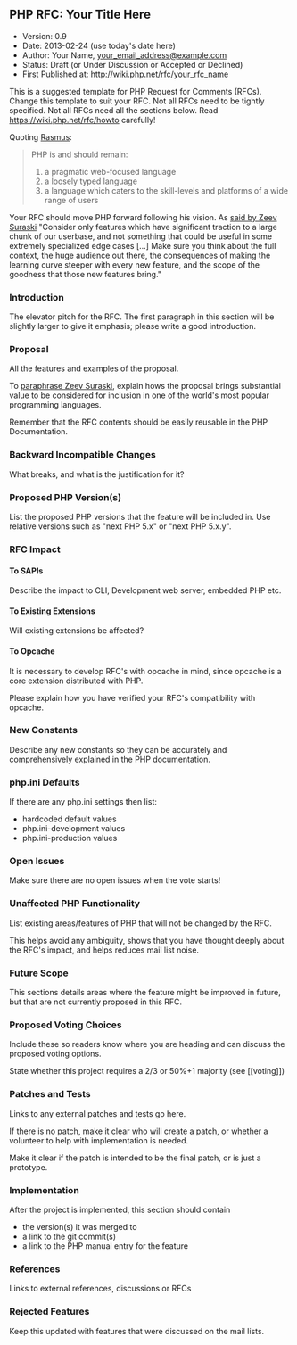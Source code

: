 ## PHP RFC: Your Title Here
  * Version: 0.9
  * Date: 2013-02-24 (use today's date here)
  * Author: Your Name, your_email_address@example.com
  * Status: Draft (or Under Discussion or Accepted or Declined)
  * First Published at: http://wiki.php.net/rfc/your_rfc_name

This is a suggested template for PHP Request for Comments (RFCs). Change this template to suit your RFC.  Not all RFCs need to be tightly specified.  Not all RFCs need all the sections below.
Read https://wiki.php.net/rfc/howto carefully!


Quoting [Rasmus](http://news.php.net/php.internals/71525):

> PHP is and should remain:
> 1) a pragmatic web-focused language
> 2) a loosely typed language
> 3) a language which caters to the skill-levels and platforms of a wide range of users

Your RFC should move PHP forward following his vision. As [said by Zeev Suraski](http://news.php.net/php.internals/66065) "Consider only features which have significant traction to a
large chunk of our userbase, and not something that could be useful in some
extremely specialized edge cases [...] Make sure you think about the full context, the huge audience out there, the consequences of  making the learning curve steeper with
every new feature, and the scope of the goodness that those new features bring."

### Introduction
The elevator pitch for the RFC. The first paragraph in this section will be slightly larger to give it emphasis; please write a good introduction.

### Proposal
All the features and examples of the proposal.

To [paraphrase Zeev Suraski](http://news.php.net/php.internals/66051), explain hows the proposal brings substantial value to be considered
for inclusion in one of the world's most popular programming languages.

Remember that the RFC contents should be easily reusable in the PHP Documentation.

### Backward Incompatible Changes
What breaks, and what is the justification for it?

### Proposed PHP Version(s)
List the proposed PHP versions that the feature will be included in.  Use relative versions such as "next PHP 5.x" or "next PHP 5.x.y".

### RFC Impact

#### To SAPIs
Describe the impact to CLI, Development web server, embedded PHP etc.

#### To Existing Extensions
Will existing extensions be affected?

#### To Opcache
It is necessary to develop RFC's with opcache in mind, since opcache is a core extension distributed with PHP.

Please explain how you have verified your RFC's compatibility with opcache.

### New Constants
Describe any new constants so they can be accurately and comprehensively explained in the PHP documentation.

### php.ini Defaults
If there are any php.ini settings then list:
* hardcoded default values
* php.ini-development values
* php.ini-production values

### Open Issues
Make sure there are no open issues when the vote starts!

### Unaffected PHP Functionality
List existing areas/features of PHP that will not be changed by the RFC.

This helps avoid any ambiguity, shows that you have thought deeply about the RFC's impact, and helps reduces mail list noise.

### Future Scope
This sections details areas where the feature might be improved in future, but that are not currently proposed in this RFC.

### Proposed Voting Choices
Include these so readers know where you are heading and can discuss the proposed voting options.

State whether this project requires a 2/3 or 50%+1 majority (see [[voting]])

### Patches and Tests
Links to any external patches and tests go here.

If there is no patch, make it clear who will create a patch, or whether a volunteer to help with implementation is needed.

Make it clear if the patch is intended to be the final patch, or is just a prototype.

### Implementation
After the project is implemented, this section should contain 
* the version(s) it was merged to
* a link to the git commit(s)
* a link to the PHP manual entry for the feature

### References
Links to external references, discussions or RFCs

### Rejected Features
Keep this updated with features that were discussed on the mail lists.
